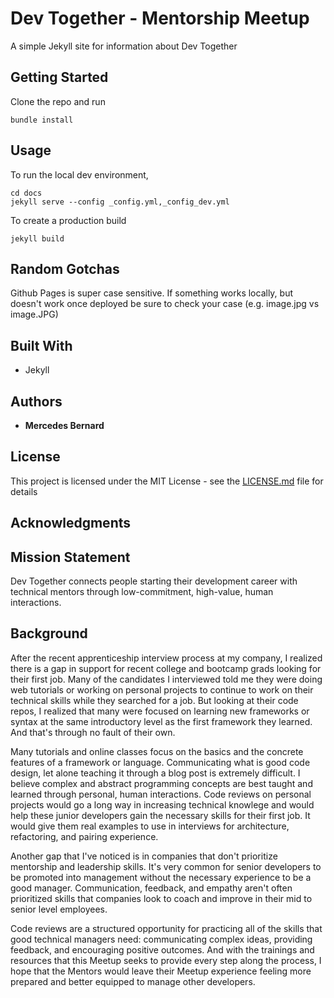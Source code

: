 # Dev Together - Mentorship Meetup

A simple Jekyll site for information about Dev Together

## Getting Started

Clone the repo and run 
```
bundle install
```

## Usage

To run the local dev environment, 
```
cd docs
jekyll serve --config _config.yml,_config_dev.yml
```

To create a production build
```
jekyll build
```

## Random Gotchas

Github Pages is super case sensitive. If something works locally, but doesn't work once deployed be sure to check your case (e.g. image.jpg vs image.JPG)

## Built With

* Jekyll

## Authors

* **Mercedes Bernard** 

## License

This project is licensed under the MIT License - see the [LICENSE.md](LICENSE.md) file for details

## Acknowledgments

## Mission Statement

Dev Together connects people starting their development career with technical mentors through low-commitment, high-value, human interactions.

## Background

After the recent apprenticeship interview process at my company, I realized there is a gap in support for recent college and bootcamp grads looking for their first job. Many of the candidates I interviewed told me they were doing web tutorials or working on personal projects to continue to work on their technical skills while they searched for a job. But looking at their code repos, I realized that many were focused on learning new frameworks or syntax at the same introductory level as the first framework they learned. And that's through no fault of their own.

Many tutorials and online classes focus on the basics and the concrete features of a framework or language. Communicating what is good code design, let alone teaching it through a blog post is extremely difficult. I believe complex and abstract programming concepts are best taught and learned through personal, human interactions. Code reviews on personal projects would go a long way in increasing technical knowlege and would help these junior developers gain the necessary skills for their first job. It would give them real examples to use in interviews for architecture, refactoring, and pairing experience.

Another gap that I've noticed is in companies that don't prioritize mentorship and leadership skills. It's very common for senior developers to be promoted into management without the necessary experience to be a good manager. Communication, feedback, and empathy aren't often prioritized skills that companies look to coach and improve in their mid to senior level employees.

Code reviews are a structured opportunity for practicing all of the skills that good technical managers need: communicating complex ideas, providing feedback, and encouraging positive outcomes. And with the trainings and resources that this Meetup seeks to provide every step along the process, I hope that the Mentors would leave their Meetup experience feeling more prepared and better equipped to manage other developers.
